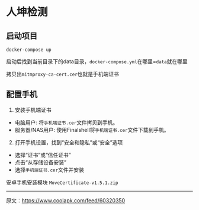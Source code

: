 # 人坤检测

## 启动项目

```
docker-compose up
```

启动后找到当前目录下的data目录，`docker-compose.yml`在哪里=`data`就在哪里

拷贝出`mitmproxy-ca-cert.cer`也就是手机端证书


## 配置手机

1. 安装手机端证书
- 电脑用户: 将`手机端证书.cer`文件拷贝到手机。
- 服务器/NAS用户: 使用Finalshell将`手机端证书.cer`文件下载到手机。
2. 打开手机设置，找到“安全和隐私”或“安全”选项
- 选择“证书”或“信任证书”
- 点击“从存储设备安装”
- 选择`手机端证书.cer`文件并安装

安卓手机安装模块 `MoveCertificate-v1.5.1.zip`


---
原文：https://www.coolapk.com/feed/60320350
